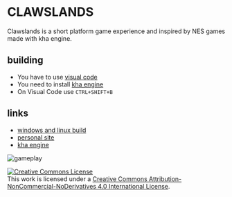 # CLAWSLANDS
Clawslands is a short platform game experience and inspired by NES games made with kha engine.

## building
- You have to use [visual code](https://code.visualstudio.com) 
- You need to install [kha engine](http://kha.tech/getstarted)
- On Visual Code use `CTRL+SHIFT+B`

## links
- [windows and linux build](https://elton-silva.itch.io/clawslands)
- [personal site](https://eltonsilva.site)
- [kha engine](http://kha.tech)

![gameplay](https://img.itch.zone/aW1hZ2UvODg3NTExLzUzNjAyNjQuZ2lm/original/xKtOz1.gif)

<a rel="license" href="http://creativecommons.org/licenses/by-nc-nd/4.0/"><img alt="Creative Commons License" style="border-width:0" src="https://i.creativecommons.org/l/by-nc-nd/4.0/88x31.png" /></a><br />This work is licensed under a <a rel="license" href="http://creativecommons.org/licenses/by-nc-nd/4.0/">Creative Commons Attribution-NonCommercial-NoDerivatives 4.0 International License</a>.
